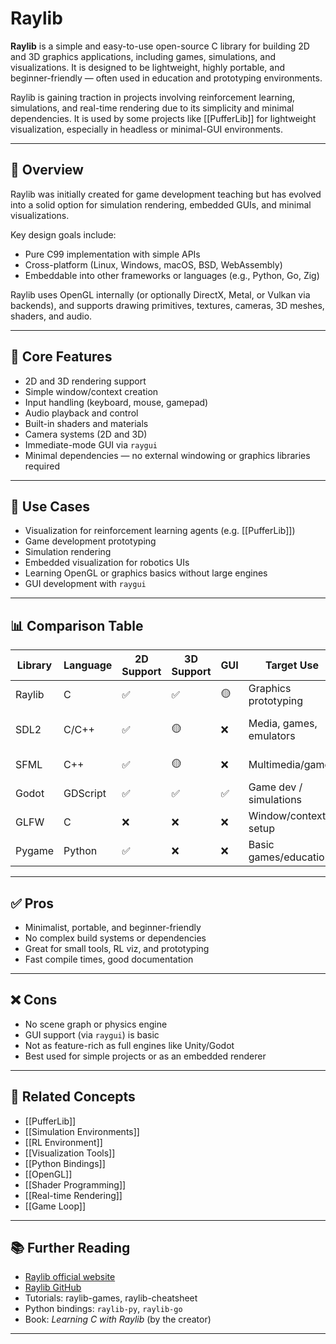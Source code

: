 # Raylib

**Raylib** is a simple and easy-to-use open-source C library for building 2D and 3D graphics applications, including games, simulations, and visualizations. It is designed to be lightweight, highly portable, and beginner-friendly — often used in education and prototyping environments. 

Raylib is gaining traction in projects involving reinforcement learning, simulations, and real-time rendering due to its simplicity and minimal dependencies. It is used by some projects like [[PufferLib]] for lightweight visualization, especially in headless or minimal-GUI environments.

---

## 🧠 Overview

Raylib was initially created for game development teaching but has evolved into a solid option for simulation rendering, embedded GUIs, and minimal visualizations.

Key design goals include:
- Pure C99 implementation with simple APIs
- Cross-platform (Linux, Windows, macOS, BSD, WebAssembly)
- Embeddable into other frameworks or languages (e.g., Python, Go, Zig)

Raylib uses OpenGL internally (or optionally DirectX, Metal, or Vulkan via backends), and supports drawing primitives, textures, cameras, 3D meshes, shaders, and audio.

---

## 🧩 Core Features

- 2D and 3D rendering support  
- Simple window/context creation  
- Input handling (keyboard, mouse, gamepad)  
- Audio playback and control  
- Built-in shaders and materials  
- Camera systems (2D and 3D)  
- Immediate-mode GUI via `raygui`  
- Minimal dependencies — no external windowing or graphics libraries required

---

## 🧪 Use Cases

- Visualization for reinforcement learning agents (e.g. [[PufferLib]])  
- Game development prototyping  
- Simulation rendering  
- Embedded visualization for robotics UIs  
- Learning OpenGL or graphics basics without large engines  
- GUI development with `raygui`

---

## 📊 Comparison Table

| Library     | Language | 2D Support | 3D Support | GUI | Target Use              | Notes                             |
|-------------|----------|------------|------------|-----|--------------------------|------------------------------------|
| Raylib      | C        | ✅          | ✅          | 🟡   | Graphics prototyping     | Lightweight and minimal            |
| SDL2        | C/C++    | ✅          | 🟡          | ❌   | Media, games, emulators  | Needs OpenGL/Vulkan manually       |
| SFML        | C++      | ✅          | 🟡          | ❌   | Multimedia/games         | Higher-level than SDL              |
| Godot       | GDScript | ✅          | ✅          | ✅   | Game dev / simulations   | Heavier engine, full UI support    |
| GLFW        | C        | ❌          | ❌          | ❌   | Window/context setup     | Often used with OpenGL             |
| Pygame      | Python   | ✅          | ❌          | ❌   | Basic games/education    | No 3D or GPU acceleration          |

---

## ✅ Pros

- Minimalist, portable, and beginner-friendly  
- No complex build systems or dependencies  
- Great for small tools, RL viz, and prototyping  
- Fast compile times, good documentation

---

## ❌ Cons

- No scene graph or physics engine  
- GUI support (via `raygui`) is basic  
- Not as feature-rich as full engines like Unity/Godot  
- Best used for simple projects or as an embedded renderer

---

## 🔗 Related Concepts

- [[PufferLib]]  
- [[Simulation Environments]]  
- [[RL Environment]]  
- [[Visualization Tools]]  
- [[Python Bindings]]  
- [[OpenGL]]  
- [[Shader Programming]]  
- [[Real-time Rendering]]  
- [[Game Loop]]

---

## 📚 Further Reading

- [Raylib official website](https://www.raylib.com)  
- [Raylib GitHub](https://github.com/raysan5/raylib)  
- Tutorials: raylib-games, raylib-cheatsheet  
- Python bindings: `raylib-py`, `raylib-go`  
- Book: *Learning C with Raylib* (by the creator)

---

